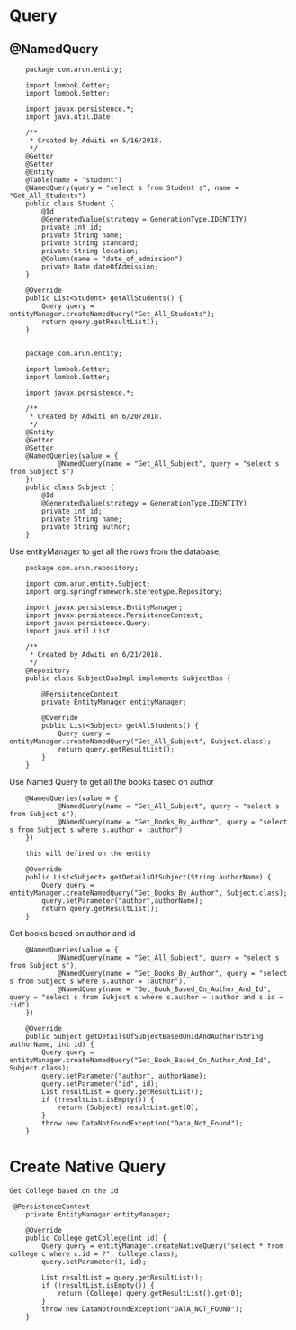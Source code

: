 # Query

## @NamedQuery

        package com.arun.entity;
        
        import lombok.Getter;
        import lombok.Setter;
        
        import javax.persistence.*;
        import java.util.Date;
        
        /**
         * Created by Adwiti on 5/16/2018.
         */
        @Getter
        @Setter
        @Entity
        @Table(name = "student")
        @NamedQuery(query = "select s from Student s", name = "Get_All_Students")
        public class Student {
            @Id
            @GeneratedValue(strategy = GenerationType.IDENTITY)
            private int id;
            private String name;
            private String standard;
            private String location;
            @Column(name = "date_of_admission")
            private Date dateOfAdmission;
        }
    
        @Override
        public List<Student> getAllStudents() {
            Query query = entityManager.createNamedQuery("Get_All_Students");
            return query.getResultList();
        }
        
        
        package com.arun.entity;
        
        import lombok.Getter;
        import lombok.Setter;
        
        import javax.persistence.*;
        
        /**
         * Created by Adwiti on 6/20/2018.
         */
        @Entity
        @Getter
        @Setter
        @NamedQueries(value = {
                @NamedQuery(name = "Get_All_Subject", query = "select s from Subject s")
        })
        public class Subject {
            @Id
            @GeneratedValue(strategy = GenerationType.IDENTITY)
            private int id;
            private String name;
            private String author;
        }

Use entityManager to get all the rows from the database,
 
        package com.arun.repository;
        
        import com.arun.entity.Subject;
        import org.springframework.stereotype.Repository;
        
        import javax.persistence.EntityManager;
        import javax.persistence.PersistenceContext;
        import javax.persistence.Query;
        import java.util.List;
        
        /**
         * Created by Adwiti on 6/21/2018.
         */
        @Repository
        public class SubjectDaoImpl implements SubjectDao {
        
            @PersistenceContext
            private EntityManager entityManager;
        
            @Override
            public List<Subject> getAllStudents() {
                Query query = entityManager.createNamedQuery("Get_All_Subject", Subject.class);
                return query.getResultList();
            }
        }

Use Named Query to get all the books based on author

        @NamedQueries(value = {
                @NamedQuery(name = "Get_All_Subject", query = "select s from Subject s"),
                @NamedQuery(name = "Get_Books_By_Author", query = "select s from Subject s where s.author = :author")
        })
        
        this will defined on the entity
        
        @Override
        public List<Subject> getDetailsOfSubject(String authorName) {
            Query query = entityManager.createNamedQuery("Get_Books_By_Author", Subject.class);
            query.setParameter("author",authorName);
            return query.getResultList();
        }
    
Get books based on author and id

        @NamedQueries(value = {
                @NamedQuery(name = "Get_All_Subject", query = "select s from Subject s"),
                @NamedQuery(name = "Get_Books_By_Author", query = "select s from Subject s where s.author = :author"),
                @NamedQuery(name = "Get_Book_Based_On_Author_And_Id", query = "select s from Subject s where s.author = :author and s.id = :id")
        })
        
        @Override
        public Subject getDetailsOfSubjectBasedOnIdAndAuthor(String authorName, int id) {
            Query query = entityManager.createNamedQuery("Get_Book_Based_On_Author_And_Id", Subject.class);
            query.setParameter("author", authorName);
            query.setParameter("id", id);
            List resultList = query.getResultList();
            if (!resultList.isEmpty()) {
                return (Subject) resultList.get(0);
            }
            throw new DataNotFoundException("Data_Not_Found");
        }
        
# Create Native Query

    Get College based on the id
    
     @PersistenceContext
        private EntityManager entityManager;
    
        @Override
        public College getCollege(int id) {
            Query query = entityManager.createNativeQuery("select * from college c where c.id = ?", College.class);
            query.setParameter(1, id);
    
            List resultList = query.getResultList();
            if (!resultList.isEmpty()) {
                return (College) query.getResultList().get(0);
            }
            throw new DataNotFoundException("DATA_NOT_FOUND");
        }